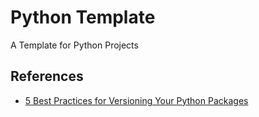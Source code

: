 # Python Template

A Template for Python Projects

## References

- [5 Best Practices for Versioning Your Python Packages](https://blog.inedo.com/python-best-practices-for-versioning-python-packages-in-the-enterprise)